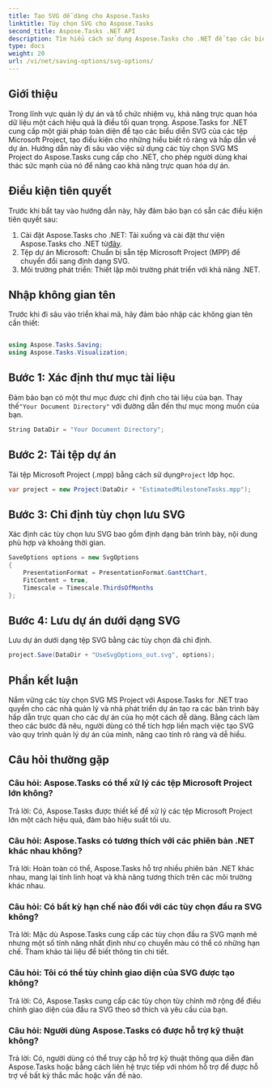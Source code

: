 ```yaml
---
title: Tạo SVG dễ dàng cho Aspose.Tasks
linktitle: Tùy chọn SVG cho Aspose.Tasks
second_title: Aspose.Tasks .NET API
description: Tìm hiểu cách sử dụng Aspose.Tasks cho .NET để tạo các biểu diễn SVG của các tệp Microsoft Project một cách dễ dàng nhằm nâng cao trực quan hóa dự án.
type: docs
weight: 20
url: /vi/net/saving-options/svg-options/
---
```

## Giới thiệu
Trong lĩnh vực quản lý dự án và tổ chức nhiệm vụ, khả năng trực quan hóa dữ liệu một cách hiệu quả là điều tối quan trọng. Aspose.Tasks for .NET cung cấp một giải pháp toàn diện để tạo các biểu diễn SVG của các tệp Microsoft Project, tạo điều kiện cho những hiểu biết rõ ràng và hấp dẫn về dự án. Hướng dẫn này đi sâu vào việc sử dụng các tùy chọn SVG MS Project do Aspose.Tasks cung cấp cho .NET, cho phép người dùng khai thác sức mạnh của nó để nâng cao khả năng trực quan hóa dự án.
## Điều kiện tiên quyết
Trước khi bắt tay vào hướng dẫn này, hãy đảm bảo bạn có sẵn các điều kiện tiên quyết sau:
1.  Cài đặt Aspose.Tasks cho .NET: Tải xuống và cài đặt thư viện Aspose.Tasks cho .NET từ[đây](https://releases.aspose.com/tasks/net/).
2. Tệp dự án Microsoft: Chuẩn bị sẵn tệp Microsoft Project (MPP) để chuyển đổi sang định dạng SVG.
3. Môi trường phát triển: Thiết lập môi trường phát triển với khả năng .NET.

## Nhập không gian tên
Trước khi đi sâu vào triển khai mã, hãy đảm bảo nhập các không gian tên cần thiết:
```csharp

using Aspose.Tasks.Saving;
using Aspose.Tasks.Visualization;
```

## Bước 1: Xác định thư mục tài liệu
 Đảm bảo bạn có một thư mục được chỉ định cho tài liệu của bạn. Thay thế`"Your Document Directory"` với đường dẫn đến thư mục mong muốn của bạn.
```csharp
String DataDir = "Your Document Directory";
```
## Bước 2: Tải tệp dự án
Tải tệp Microsoft Project (.mpp) bằng cách sử dụng`Project` lớp học.
```csharp
var project = new Project(DataDir + "EstimatedMilestoneTasks.mpp");
```
## Bước 3: Chỉ định tùy chọn lưu SVG
Xác định các tùy chọn lưu SVG bao gồm định dạng bản trình bày, nội dung phù hợp và khoảng thời gian.
```csharp
SaveOptions options = new SvgOptions
{
    PresentationFormat = PresentationFormat.GanttChart,
    FitContent = true,
    Timescale = Timescale.ThirdsOfMonths
};
```
## Bước 4: Lưu dự án dưới dạng SVG
Lưu dự án dưới dạng tệp SVG bằng các tùy chọn đã chỉ định.
```csharp
project.Save(DataDir + "UseSvgOptions_out.svg", options);
```

## Phần kết luận
Nắm vững các tùy chọn SVG MS Project với Aspose.Tasks for .NET trao quyền cho các nhà quản lý và nhà phát triển dự án tạo ra các bản trình bày hấp dẫn trực quan cho các dự án của họ một cách dễ dàng. Bằng cách làm theo các bước đã nêu, người dùng có thể tích hợp liền mạch việc tạo SVG vào quy trình quản lý dự án của mình, nâng cao tính rõ ràng và dễ hiểu.
## Câu hỏi thường gặp
### Câu hỏi: Aspose.Tasks có thể xử lý các tệp Microsoft Project lớn không?
Trả lời: Có, Aspose.Tasks được thiết kế để xử lý các tệp Microsoft Project lớn một cách hiệu quả, đảm bảo hiệu suất tối ưu.

### Câu hỏi: Aspose.Tasks có tương thích với các phiên bản .NET khác nhau không?
Trả lời: Hoàn toàn có thể, Aspose.Tasks hỗ trợ nhiều phiên bản .NET khác nhau, mang lại tính linh hoạt và khả năng tương thích trên các môi trường khác nhau.

### Câu hỏi: Có bất kỳ hạn chế nào đối với các tùy chọn đầu ra SVG không?
Trả lời: Mặc dù Aspose.Tasks cung cấp các tùy chọn đầu ra SVG mạnh mẽ nhưng một số tính năng nhất định như cọ chuyển màu có thể có những hạn chế. Tham khảo tài liệu để biết thông tin chi tiết.

### Câu hỏi: Tôi có thể tùy chỉnh giao diện của SVG được tạo không?
Trả lời: Có, Aspose.Tasks cung cấp các tùy chọn tùy chỉnh mở rộng để điều chỉnh giao diện của đầu ra SVG theo sở thích và yêu cầu của bạn.

### Câu hỏi: Người dùng Aspose.Tasks có được hỗ trợ kỹ thuật không?
Trả lời: Có, người dùng có thể truy cập hỗ trợ kỹ thuật thông qua diễn đàn Aspose.Tasks hoặc bằng cách liên hệ trực tiếp với nhóm hỗ trợ để được hỗ trợ về bất kỳ thắc mắc hoặc vấn đề nào.